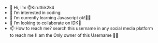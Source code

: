 - 👋 Hi, I’m @Kiruthik2k4
- 👀 I’m interested in coding
- 🌱 I’m currently learning Javascript ok!🤷‍♂️
- 💞️ I’m looking to collaborate on IDK🤣
- 📫 How to reach me? search this username in any social media platform to reach me (I am the Only owner of this Username 🤣😂
 
<!---
Kiruthik2k4/Kiruthik2k4 is a ✨ special ✨ repository because its `README.md` (this file) appears on your GitHub profile.
You can click the Preview link to take a look at your changes.
--->
